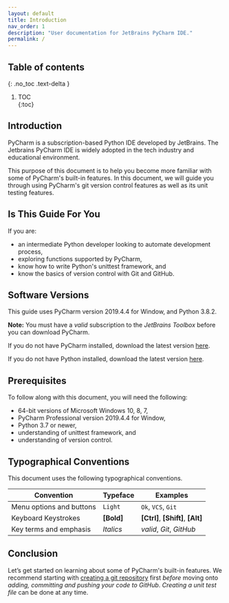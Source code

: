 ```yaml
---
layout: default
title: Introduction
nav_order: 1
description: "User documentation for JetBrains PyCharm IDE."
permalink: /
---
```


## Table of contents	
{: .no_toc .text-delta }	
1. TOC	
{:toc}

## Introduction
PyCharm is a subscription-based Python IDE developed by JetBrains. The Jetbrains PyCharm IDE is widely adopted in the tech industry and educational environment.

This purpose of this document is to help you become more familiar with some of PyCharm's built-in features. In this document, we will guide you through using PyCharm's git version control features as well as its unit testing features.

## Is This Guide For You
If you are:
* an intermediate Python developer looking to automate development process,</li>
* exploring functions supported by PyCharm,</li>
* know how to write Python's unittest framework, and </li>
* know the basics of version control with Git and GitHub.</li>

## Software Versions
This guide uses PyCharm version 2019.4.4 for Window, and Python 3.8.2.

**Note:** You must have a _valid_ subscription to the _JetBrains Toolbox_ before you can download PyCharm.

If you do not have PyCharm installed, download the latest version [here](https://www.jetbrains.com/pycharm/download/#section=windows).

If you do not have Python installed, download the latest version [here](https://www.python.org/downloads/).

## Prerequisites
To follow along with this document, you will need the following:
* 64-bit versions of Microsoft Windows 10, 8, 7,</li>
* PyCharm Professional version 2019.4.4 for Window,</li>
* Python 3.7 or newer,</li>
* understanding of unittest framework, and </li>
* understanding of version control.</li>

## Typographical Conventions
This document uses the following typographical conventions.

| **Convention** | **Typeface** | **Examples** |
| -------------- | ------------ | ------------ |
| Menu options and buttons | ```Light``` | ```Ok```, ```VCS```, ```Git```|
| Keyboard Keystrokes | **[Bold]** | **[Ctrl]**, **[Shift]**, **[Alt]** |
| Key terms and emphasis | _Italics_ | _valid_, _Git_, _GitHub_ |

## Conclusion
Let’s get started on learning about some of PyCharm's built-in features. We recommend starting with [creating a git repository](https://dlee.ca/user-documentation/docs/task1/) first _before_ moving onto _adding, committing and pushing your code to GitHub_. _Creating a unit test file_ can be done at any time.
